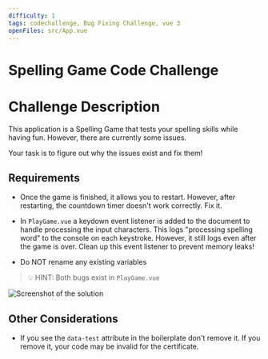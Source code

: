 ```yaml
---
difficulty: 1
tags: codechallenge, Bug Fixing Challenge, vue 3
openFiles: src/App.vue
---
```


# Spelling Game Code Challenge

# Challenge Description

This application is a Spelling Game that tests your spelling skills while having fun. However, there are currently some issues.

Your task is to figure out why the issues exist and fix them!

## Requirements

- Once the game is finished, it allows you to restart. However, after restarting, the countdown timer doesn't work correctly. Fix it.

- In `PlayGame.vue` a keydown event listener is added to the document to handle processing the input characters. This logs "processing spelling word" to the console on each keystroke. However, it still logs even after the game is over. Clean up this event listener to prevent memory leaks!

- Do NOT rename any existing variables

> 💡 HINT: Both bugs exist in `PlayGame.vue`

![Screenshot of the solution](https://images.certificates.dev/spelling-game-screenshot.gif)

## Other Considerations

- If you see the `data-test` attribute in the boilerplate don't remove it. If you remove it, your code may be invalid for the certificate.
